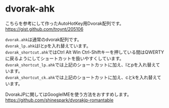 
# dvorak-ahk

こちらを参考にして作ったAutoHotKey用Dvorak配列です。  
<https://gist.github.com/troynt/205106>

`dvorak.ahk`は通常のdvorak配列です。  
`dvorak_lp.ahk`はlとpを入れ替えています。  
`dvorak_shortcut.ahk`ではCtrl Alt Win Ctrl-Shiftキーを押している間はQWERTYに戻るようにしてショートカットを扱いやすくしています。  
`dvorak_shortcut_lp.ahk`では上記のショートカットに加え、lとpを入れ替えています。  
`dvorak_shortcut_ck.ahk`では上記のショートカットに加え、cとkを入れ替えています。  

DvorakJPに関してはGoogleIMEを使う方法をおすすめします。
<https://github.com/shinespark/dvorakjp-romantable>